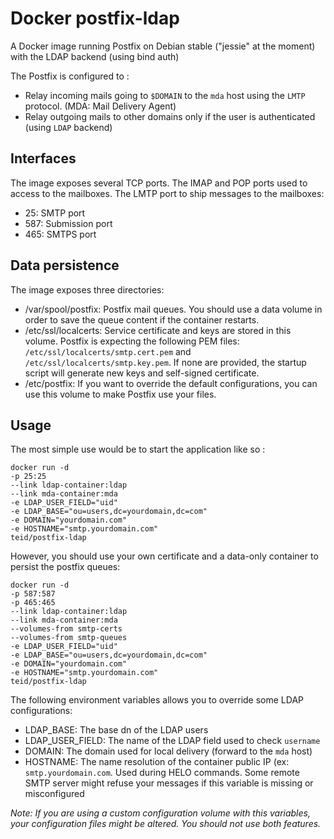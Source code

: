 Docker postfix-ldap
===================

A Docker image running Postfix on Debian stable ("jessie" at the moment) with the LDAP backend (using bind auth)

The Postfix is configured to :
* Relay incoming mails going to `$DOMAIN` to the `mda` host using the `LMTP` protocol. (MDA: Mail Delivery Agent)
* Relay outgoing mails to other domains only if the user is authenticated (using `LDAP` backend)

Interfaces
----------

The image exposes several TCP ports. The IMAP and POP ports used to access to the mailboxes. The LMTP port to ship messages to the mailboxes:
* 25: SMTP port
* 587: Submission port
* 465: SMTPS port

Data persistence
----------------

The image exposes three directories:
* /var/spool/postfix: Postfix mail queues. You should use a data volume in order to save the queue content if the container restarts.
* /etc/ssl/localcerts: Service certificate and keys are stored in this volume. Postfix is expecting the following PEM files: `/etc/ssl/localcerts/smtp.cert.pem` and `/etc/ssl/localcerts/smtp.key.pem`. If none are provided, the startup script will generate new keys and self-signed certificate.
* /etc/postfix: If you want to override the default configurations, you can use this volume to make Postfix use your files.

Usage
-----

The most simple use would be to start the application like so :

    docker run -d
    -p 25:25
    --link ldap-container:ldap
    --link mda-container:mda
    -e LDAP_USER_FIELD="uid"
    -e LDAP_BASE="ou=users,dc=yourdomain,dc=com"
    -e DOMAIN="yourdomain.com"
    -e HOSTNAME="smtp.yourdomain.com"
    teid/postfix-ldap

However, you should use your own certificate and a data-only container to persist the postfix queues:

    docker run -d
    -p 587:587
    -p 465:465
    --link ldap-container:ldap
    --link mda-container:mda
    --volumes-from smtp-certs
    --volumes-from smtp-queues
    -e LDAP_USER_FIELD="uid"
    -e LDAP_BASE="ou=users,dc=yourdomain,dc=com"
    -e DOMAIN="yourdomain.com"
    -e HOSTNAME="smtp.yourdomain.com"
    teid/postfix-ldap

The following environment variables allows you to override some LDAP configurations:
* LDAP_BASE: The base dn of the LDAP users
* LDAP_USER_FIELD: The name of the LDAP field used to check `username`
* DOMAIN: The domain used for local delivery (forward to the `mda` host)
* HOSTNAME: The name resolution of the container public IP (ex: `smtp.yourdomain.com`. Used during HELO commands. Some remote SMTP server might refuse your messages if this variable is missing or misconfigured

*Note: If you are using a custom configuration volume with this variables, your configuration files might be altered. You should not use both features.*